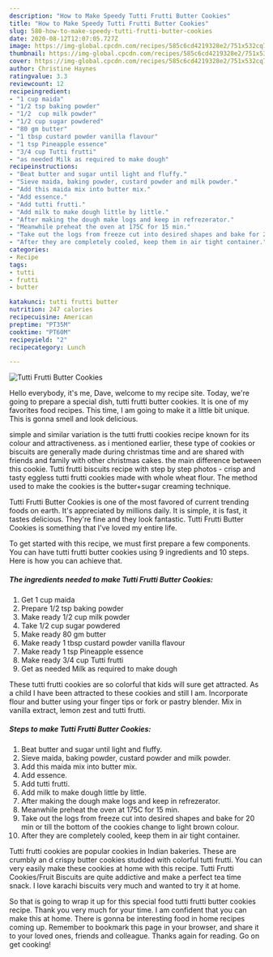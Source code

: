 ```yaml
---
description: "How to Make Speedy Tutti Frutti Butter Cookies"
title: "How to Make Speedy Tutti Frutti Butter Cookies"
slug: 580-how-to-make-speedy-tutti-frutti-butter-cookies
date: 2020-08-12T12:07:05.727Z
image: https://img-global.cpcdn.com/recipes/585c6cd4219328e2/751x532cq70/tutti-frutti-butter-cookies-recipe-main-photo.jpg
thumbnail: https://img-global.cpcdn.com/recipes/585c6cd4219328e2/751x532cq70/tutti-frutti-butter-cookies-recipe-main-photo.jpg
cover: https://img-global.cpcdn.com/recipes/585c6cd4219328e2/751x532cq70/tutti-frutti-butter-cookies-recipe-main-photo.jpg
author: Christine Haynes
ratingvalue: 3.3
reviewcount: 12
recipeingredient:
- "1 cup maida"
- "1/2 tsp baking powder"
- "1/2  cup milk powder"
- "1/2 cup sugar powdered"
- "80 gm butter"
- "1 tbsp custard powder vanilla flavour"
- "1 tsp Pineapple essence"
- "3/4 cup Tutti frutti"
- "as needed Milk as required to make dough"
recipeinstructions:
- "Beat butter and sugar until light and fluffy."
- "Sieve maida, baking powder, custard powder and milk powder."
- "Add this maida mix into butter mix."
- "Add essence."
- "Add tutti frutti."
- "Add milk to make dough little by little."
- "After making the dough make logs and keep in refrezerator."
- "Meanwhile preheat the oven at 175C for 15 min."
- "Take out the logs from freeze cut into desired shapes and bake for 20 min or till the bottom of the cookies change to light brown colour."
- "After they are completely cooled, keep them in air tight container."
categories:
- Recipe
tags:
- tutti
- frutti
- butter

katakunci: tutti frutti butter 
nutrition: 247 calories
recipecuisine: American
preptime: "PT35M"
cooktime: "PT60M"
recipeyield: "2"
recipecategory: Lunch

---
```



![Tutti Frutti Butter Cookies](https://img-global.cpcdn.com/recipes/585c6cd4219328e2/751x532cq70/tutti-frutti-butter-cookies-recipe-main-photo.jpg)

Hello everybody, it's me, Dave, welcome to my recipe site. Today, we're going to prepare a special dish, tutti frutti butter cookies. It is one of my favorites food recipes. This time, I am going to make it a little bit unique. This is gonna smell and look delicious.

simple and similar variation is the tutti frutti cookies recipe known for its colour and attractiveness. as i mentioned earlier, these type of cookies or biscuits are generally made during christmas time and are shared with friends and family with other christmas cakes. the main difference between this cookie. Tutti frutti biscuits recipe with step by step photos - crisp and tasty eggless tutti frutti cookies made with whole wheat flour. The method used to make the cookies is the butter+sugar creaming technique.

Tutti Frutti Butter Cookies is one of the most favored of current trending foods on earth. It's appreciated by millions daily. It is simple, it is fast, it tastes delicious. They're fine and they look fantastic. Tutti Frutti Butter Cookies is something that I've loved my entire life.


To get started with this recipe, we must first prepare a few components. You can have tutti frutti butter cookies using 9 ingredients and 10 steps. Here is how you can achieve that.

<!--inarticleads1-->

##### The ingredients needed to make Tutti Frutti Butter Cookies:

1. Get 1 cup maida
1. Prepare 1/2 tsp baking powder
1. Make ready 1/2  cup milk powder
1. Take 1/2 cup sugar powdered
1. Make ready 80 gm butter
1. Make ready 1 tbsp custard powder vanilla flavour
1. Make ready 1 tsp Pineapple essence
1. Make ready 3/4 cup Tutti frutti
1. Get as needed Milk as required to make dough


These tutti frutti cookies are so colorful that kids will sure get attracted. As a child I have been attracted to these cookies and still I am. Incorporate flour and butter using your finger tips or fork or pastry blender. Mix in vanilla extract, lemon zest and tutti frutti. 

<!--inarticleads2-->

##### Steps to make Tutti Frutti Butter Cookies:

1. Beat butter and sugar until light and fluffy.
1. Sieve maida, baking powder, custard powder and milk powder.
1. Add this maida mix into butter mix.
1. Add essence.
1. Add tutti frutti.
1. Add milk to make dough little by little.
1. After making the dough make logs and keep in refrezerator.
1. Meanwhile preheat the oven at 175C for 15 min.
1. Take out the logs from freeze cut into desired shapes and bake for 20 min or till the bottom of the cookies change to light brown colour.
1. After they are completely cooled, keep them in air tight container.


Tutti frutti cookies are popular cookies in Indian bakeries. These are crumbly an d crispy butter cookies studded with colorful tutti frutti. You can very easily make these cookies at home with this recipe. Tutti Frutti Cookies/Fruit Biscuits are quite addictive and make a perfect tea time snack. I love karachi biscuits very much and wanted to try it at home. 

So that is going to wrap it up for this special food tutti frutti butter cookies recipe. Thank you very much for your time. I am confident that you can make this at home. There is gonna be interesting food in home recipes coming up. Remember to bookmark this page in your browser, and share it to your loved ones, friends and colleague. Thanks again for reading. Go on get cooking!
